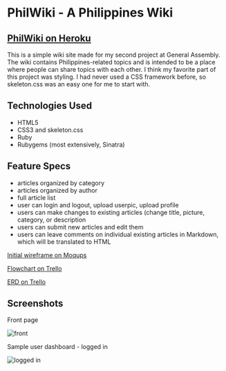 <h1> PhilWiki - A Philippines Wiki </h1>

<h2> <a href = "https://philwiki.herokuapp.com/" alt = "PhilWiki"> PhilWiki on Heroku </a> </h2>
<p> This is a simple wiki site made for my second project at General Assembly. The wiki contains Philippines-related topics and is intended to be a place where people can share topics with each other. I think my favorite part of this project was styling. I had never used a CSS framework before, so skeleton.css was an easy one for me to start with. </p>

<h2> Technologies Used </h2>
<ul>
<li> HTML5 </li>
<li> CSS3 and skeleton.css </li>
<li> Ruby </li>
<li> Rubygems (most extensively, Sinatra) </li>
</ul>

<h2> Feature Specs </h2>
<ul>
<li> articles organized by category </li>
<li> articles organized by author </li>
<li> full article list </li>
<li> user can login and logout, upload userpic, upload profile </li>
<li> users can make changes to existing articles (change title, picture, category, or description </li>
<li> users can submit new articles and edit them </li>
<li> users can leave comments on individual existing articles in Markdown, which will be translated to HTML</li>
</ul>

<p><a href = "https://moqups.com/anfperez/wwJsrr66/p:a16b2c2a4" alt = "wireframe">Initial wireframe on Moqups </a> </p>

<p> <a href = "https://trello-attachments.s3.amazonaws.com/569eb64985f829050bf7f700/960x960/5761e0dbab787aace3c13e3258abcd0a/12607237_10101273737631480_893899920_n.jpg" alt = "flowchart"> Flowchart on Trello </a></p>

<p> <a href = "https://trello-attachments.s3.amazonaws.com/569ead4805459550ff176179/960x960/eaf5d09c8e71940b5a2f3c0d215c9323/12625800_10101273732142480_1579530612_n.jpg" alt = "ERD">ERD on Trello </a> </p>

<h2> Screenshots </h2>
<p> Front page </p>
<img src= "http://i.imgur.com/BFiFL2t.jpg" alt ="front">

<p> Sample user dashboard - logged in </p>
<img src= "http://i.imgur.com/bxF6oSh.png" alt = "logged in">
